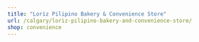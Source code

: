 ```yaml
---
title: "Loriz Pilipino Bakery & Convenience Store"
url: /calgary/loriz-pilipino-bakery-and-convenience-store/
shop: convenience
---
```

